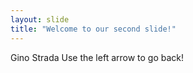 ```yaml
---
layout: slide
title: "Welcome to our second slide!"
---
```

Gino Strada
Use the left arrow to go back!
